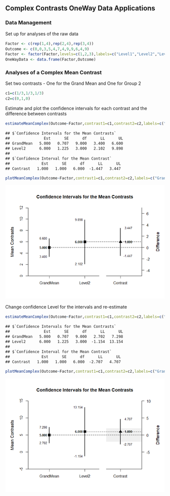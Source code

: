 
## Complex Contrasts OneWay Data Applications

### Data Management

Set up for analyses of the raw data

```r
Factor <- c(rep(1,4),rep(2,4),rep(3,4))
Outcome <- c(0,0,3,5,4,7,4,9,9,6,4,9)
Factor <- factor(Factor,levels=c(1,2,3),labels=c("Level1","Level2","Level3"))
OneWayData <- data.frame(Factor,Outcome)
```

### Analyses of a Complex Mean Contrast

Set two contrasts - One for the Grand Mean and One for Group 2

```r
c1=c(1/3,1/3,1/3)
c2=c(0,1,0)
```

Estimate and plot the confidence intervals for each contrast and the difference between contrasts

```r
estimateMeanComplex(Outcome~Factor,contrast1=c1,contrast2=c2,labels=c("GrandMean","Level2"))
```

```
## $`Confidence Intervals for the Mean Contrasts`
##               Est      SE      df      LL      UL
## GrandMean   5.000   0.707   9.000   3.400   6.600
## Level2      6.000   1.225   3.000   2.102   9.898
## 
## $`Confidence Interval for the Mean Contrast`
##              Est      SE      df      LL      UL
## Contrast   1.000   1.000   6.000  -1.447   3.447
```

```r
plotMeanComplex(Outcome~Factor,contrast1=c1,contrast2=c2,labels=c("GrandMean","Level2"))
```

![](figures/OneWay-ComplexA-1.png)<!-- -->

Change confidence Level for the intervals and re-estimate

```r
estimateMeanComplex(Outcome~Factor,contrast1=c1,contrast2=c2,labels=c("GrandMean","Level2"),conf.level=.99)
```

```
## $`Confidence Intervals for the Mean Contrasts`
##               Est      SE      df      LL      UL
## GrandMean   5.000   0.707   9.000   2.702   7.298
## Level2      6.000   1.225   3.000  -1.154  13.154
## 
## $`Confidence Interval for the Mean Contrast`
##              Est      SE      df      LL      UL
## Contrast   1.000   1.000   6.000  -2.707   4.707
```

```r
plotMeanComplex(Outcome~Factor,contrast1=c1,contrast2=c2,labels=c("GrandMean","Level2"),conf.level=.99,rope=c(-2,2))
```

![](figures/OneWay-ComplexB-1.png)<!-- -->
